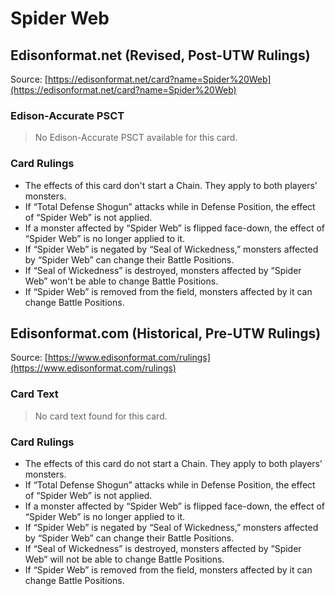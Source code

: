 # Spider Web

## Edisonformat.net (Revised, Post-UTW Rulings)

Source: [https://edisonformat.net/card?name=Spider%20Web](https://edisonformat.net/card?name=Spider%20Web)

### Edison-Accurate PSCT

> No Edison-Accurate PSCT available for this card.

### Card Rulings

*   The effects of this card don't start a Chain. They apply to both players’ monsters.
*   If “Total Defense Shogun” attacks while in Defense Position, the effect of “Spider Web” is not applied.
*   If a monster affected by “Spider Web” is flipped face-down, the effect of “Spider Web” is no longer applied to it.
*   If “Spider Web” is negated by “Seal of Wickedness,” monsters affected by “Spider Web” can change their Battle Positions.
*   If “Seal of Wickedness” is destroyed, monsters affected by “Spider Web” won't be able to change Battle Positions.
*   If “Spider Web” is removed from the field, monsters affected by it can change Battle Positions.


## Edisonformat.com (Historical, Pre-UTW Rulings)

Source: [https://www.edisonformat.com/rulings](https://www.edisonformat.com/rulings)

### Card Text

> No card text found for this card.

### Card Rulings

*   The effects of this card do not start a Chain. They apply to both players’ monsters.
*   If “Total Defense Shogun” attacks while in Defense Position, the effect of “Spider Web” is not applied.
*   If a monster affected by “Spider Web” is flipped face-down, the effect of “Spider Web” is no longer applied to it.
*   If “Spider Web” is negated by “Seal of Wickedness,” monsters affected by “Spider Web” can change their Battle Positions.
*   If “Seal of Wickedness” is destroyed, monsters affected by “Spider Web” will not be able to change Battle Positions.
*   If “Spider Web” is removed from the field, monsters affected by it can change Battle Positions.


